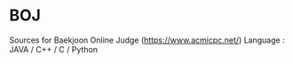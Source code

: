 # BOJ
Sources for Baekjoon Online Judge (https://www.acmicpc.net/)
Language : JAVA / C++ / C / Python
